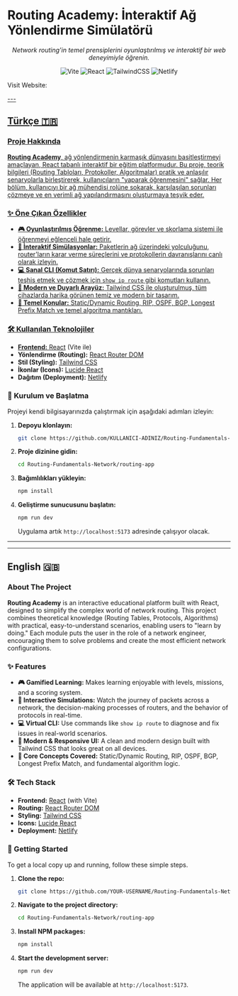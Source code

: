 
# Routing Academy: İnteraktif Ağ Yönlendirme Simülatörü


<p align="center">
  <em>Network routing'in temel prensiplerini oyunlaştırılmış ve interaktif bir web deneyimiyle öğrenin.</em>
</p>
<p align="center">
    <img alt="Vite" src="https://img.shields.io/badge/vite-%23646CFF.svg?style=for-the-badge&logo=vite&logoColor=white"/>
    <img alt="React" src="https://img.shields.io/badge/react-%2320232a.svg?style=for-the-badge&logo=react&logoColor=%2361DAFB"/>
    <img alt="TailwindCSS" src="https://img.shields.io/badge/tailwindcss-%2338B2AC.svg?style=for-the-badge&logo=tailwind-css&logoColor=white"/>
    <img alt="Netlify" src="https://img.shields.io/badge/netlify-%23000000.svg?style=for-the-badge&logo=netlify&logoColor=white"/>
</p>
<p align="center">
  <p>Visit Website: <a href="https://routing-network.netlify.app/"/></p>
</p>
---

##  Türkçe 🇹🇷

### Proje Hakkında

**Routing Academy**, ağ yönlendirmenin karmaşık dünyasını basitleştirmeyi amaçlayan, React tabanlı interaktif bir eğitim platformudur. Bu proje, teorik bilgileri (Routing Tabloları, Protokoller, Algoritmalar) pratik ve anlaşılır senaryolarla birleştirerek, kullanıcıların "yaparak öğrenmesini" sağlar. Her bölüm, kullanıcıyı bir ağ mühendisi rolüne sokarak, karşılaşılan sorunları çözmeye ve en verimli ağ yapılandırmasını oluşturmaya teşvik eder.

### ✨ Öne Çıkan Özellikler

-   **🎮 Oyunlaştırılmış Öğrenme:** Levellar, görevler ve skorlama sistemi ile öğrenmeyi eğlenceli hale getirir.
-   **🔧 İnteraktif Simülasyonlar:** Paketlerin ağ üzerindeki yolculuğunu, router'ların karar verme süreçlerini ve protokollerin davranışlarını canlı olarak izleyin.
-   **💻 Sanal CLI (Komut Satırı):** Gerçek dünya senaryolarında sorunları teşhis etmek ve çözmek için `show ip route` gibi komutları kullanın.
-   **🎨 Modern ve Duyarlı Arayüz:** Tailwind CSS ile oluşturulmuş, tüm cihazlarda harika görünen temiz ve modern bir tasarım.
-   **🧠 Temel Konular:** Static/Dynamic Routing, RIP, OSPF, BGP, Longest Prefix Match ve temel algoritma mantıkları.

### 🛠️ Kullanılan Teknolojiler

-   **Frontend:** [React](https://reactjs.org/) (Vite ile)
-   **Yönlendirme (Routing):** [React Router DOM](https://reactrouter.com/)
-   **Stil (Styling):** [Tailwind CSS](https://tailwindcss.com/)
-   **İkonlar (Icons):** [Lucide React](https://lucide.dev/)
-   **Dağıtım (Deployment):** [Netlify](https://www.netlify.com/)

### 🚀 Kurulum ve Başlatma

Projeyi kendi bilgisayarınızda çalıştırmak için aşağıdaki adımları izleyin:

1.  **Depoyu klonlayın:**
    ```bash
    git clone https://github.com/KULLANICI-ADINIZ/Routing-Fundamentals-Network.git
    ```

2.  **Proje dizinine gidin:**
    ```bash
    cd Routing-Fundamentals-Network/routing-app
    ```

3.  **Bağımlılıkları yükleyin:**
    ```bash
    npm install
    ```

4.  **Geliştirme sunucusunu başlatın:**
    ```bash
    npm run dev
    ```
    Uygulama artık `http://localhost:5173` adresinde çalışıyor olacak.

---
---

## English 🇬🇧

### About The Project

**Routing Academy** is an interactive educational platform built with React, designed to simplify the complex world of network routing. This project combines theoretical knowledge (Routing Tables, Protocols, Algorithms) with practical, easy-to-understand scenarios, enabling users to "learn by doing." Each module puts the user in the role of a network engineer, encouraging them to solve problems and create the most efficient network configurations.

### ✨ Features

-   **🎮 Gamified Learning:** Makes learning enjoyable with levels, missions, and a scoring system.
-   **🔧 Interactive Simulations:** Watch the journey of packets across a network, the decision-making processes of routers, and the behavior of protocols in real-time.
-   **💻 Virtual CLI:** Use commands like `show ip route` to diagnose and fix issues in real-world scenarios.
-   **🎨 Modern & Responsive UI:** A clean and modern design built with Tailwind CSS that looks great on all devices.
-   **🧠 Core Concepts Covered:** Static/Dynamic Routing, RIP, OSPF, BGP, Longest Prefix Match, and fundamental algorithm logic.

### 🛠️ Tech Stack

-   **Frontend:** [React](https://reactjs.org/) (with Vite)
-   **Routing:** [React Router DOM](https://reactrouter.com/)
-   **Styling:** [Tailwind CSS](https://tailwindcss.com/)
-   **Icons:** [Lucide React](https://lucide.dev/)
-   **Deployment:** [Netlify](https://www.netlify.com/)

### 🚀 Getting Started

To get a local copy up and running, follow these simple steps.

1.  **Clone the repo:**
    ```bash
    git clone https://github.com/YOUR-USERNAME/Routing-Fundamentals-Network.git
    ```

2.  **Navigate to the project directory:**
    ```bash
    cd Routing-Fundamentals-Network/routing-app
    ```

3.  **Install NPM packages:**
    ```bash
    npm install
    ```

4.  **Start the development server:**
    ```bash
    npm run dev
    ```
    The application will be available at `http://localhost:5173`.
````
